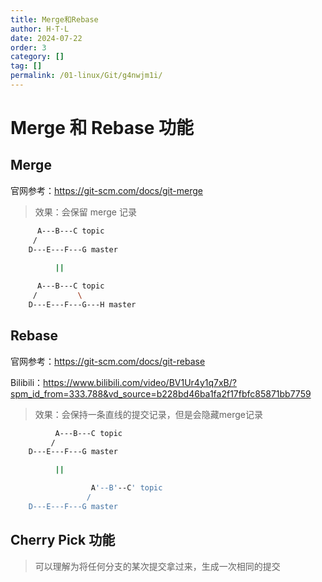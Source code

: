 ```yaml
---
title: Merge和Rebase
author: H·T·L
date: 2024-07-22
order: 3
category: []
tag: []
permalink: /01-linux/Git/g4nwjm1i/
---
```


# Merge 和 Rebase 功能


## Merge

官网参考：https://git-scm.com/docs/git-merge

> 效果：会保留 merge 记录
```sh
	  A---B---C topic
	 /
    D---E---F---G master
          
          ||

	  A---B---C topic
	 /         \
    D---E---F---G---H master    
```

## Rebase 

官网参考：https://git-scm.com/docs/git-rebase

Bilibili：https://www.bilibili.com/video/BV1Ur4y1q7xB/?spm_id_from=333.788&vd_source=b228bd46ba1fa2f17fbfc85871bb7759

> 效果：会保持一条直线的提交记录，但是会隐藏merge记录
```sh
          A---B---C topic
         /
    D---E---F---G master

          ||

                  A'--B'--C' topic
                 /
    D---E---F---G master
```


## Cherry Pick 功能

> 可以理解为将任何分支的某次提交拿过来，生成一次相同的提交

